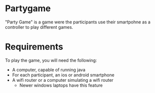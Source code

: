 # Partygame
"Party Game" is a game were the participants use their smartpohne as a controller to play different games. 

# Requirements
To play the game, you will need the following:
* A computer, capable of running java 
* For each participant, an ios or android smartphone
* A wifi router or a computer simulating a wifi router
  * Newer windows laptops have this feature
